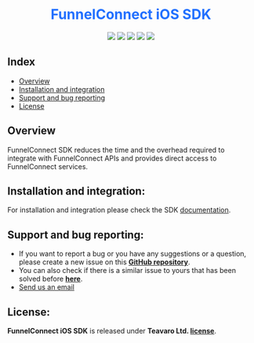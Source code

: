 <h1 align ="center"><b style='color:#2270FF'>FunnelConnect iOS SDK</b></h1>


<p align="center">
<a href="https://cocoapods.org/pods/FunnelConnect"><img src="https://img.shields.io/cocoapods/p/FunnelConnect.svg?style=flat"></a>
<a href="https://cocoapods.org/pods/FunnelConnect"><img src="https://img.shields.io/badge/Swift-5.3-F16D39.svg?style=flat"></a>
<a href="https://raw.githubusercontent.com/Teavaro/FunnelConnect/main/LICENSE"><img src="https://img.shields.io/cocoapods/l/FunnelConnect.svg?style=flat"></a>
<a href="https://docs.teavaro.com/documentation/ios/services/getting-started/#2-cocoapods"><img src="https://img.shields.io/cocoapods/v/FunnelConnect.svg?style=flat-square&color=blue"></a>
<a href="https://docs.teavaro.com/documentation/ios/services/getting-started/#1-swift-package-manager-spm"><img src="https://img.shields.io/cocoapods/v/FunnelConnect.svg?style=flat-square&color=brightgreen&label=Swift Package Manager"></a>
</p>


</p>

## Index

- [Overview](#overview)
- [Installation and integration](#installation-and-integration)
- [Support and bug reporting](#support-and-bug-reporting)
- [License](#license)

## Overview
FunnelConnect SDK reduces the time and the overhead required to integrate with FunnelConnect APIs and provides direct access to FunnelConnect services.

## Installation and integration:
For installation and integration please check the SDK [documentation](https://docs.teavaro.com/documentation/).


## Support and bug reporting:
- If you want to report a bug or you have any suggestions or a question, please create a new issue on this **[GitHub repository](https://github.com/Teavaro/FunnelConnect-iOS-SDK/issues/new)**.
- You can also check if there is a similar issue to yours that has been solved before **[here](https://github.com/Teavaro/FunnelConnect-iOS-SDK/issues?q=)**.
- [Send us an email](mailto:clientsdks@teavaro.com  "Email us")

## License:
**FunnelConnect iOS SDK** is released under **Teavaro Ltd. [license](https://github.com/Teavaro/FunnelConnect-iOS-SDK/blob/main/LICENSE)**.

